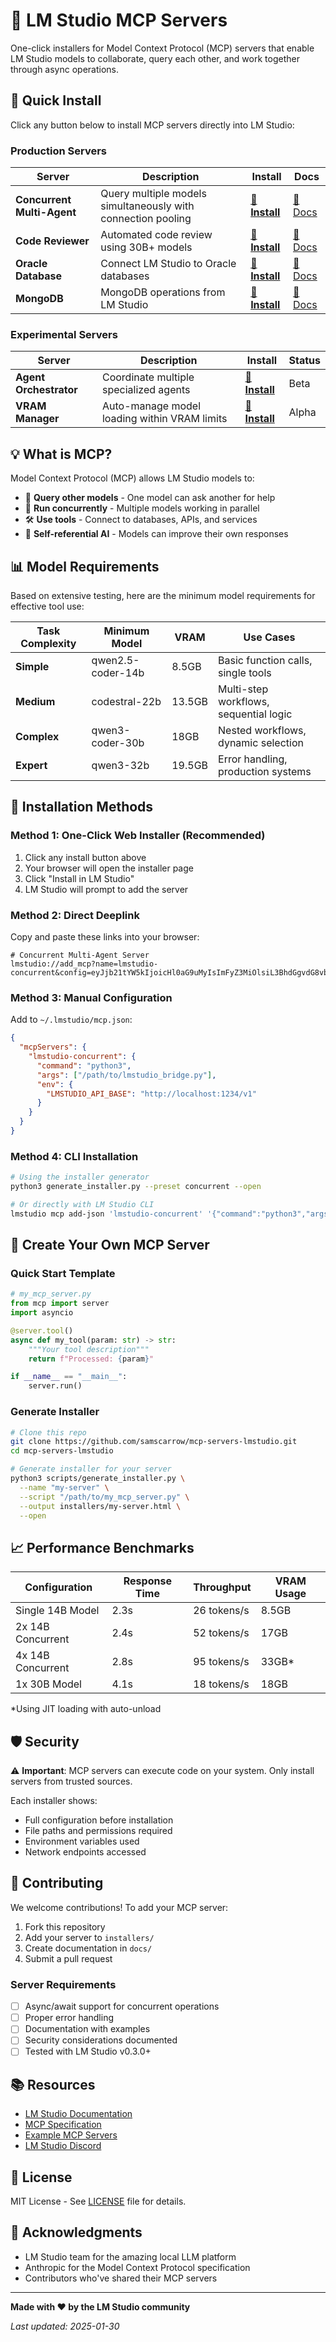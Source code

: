 # 🚀 LM Studio MCP Servers

One-click installers for Model Context Protocol (MCP) servers that enable LM Studio models to collaborate, query each other, and work together through async operations.

## 🎯 Quick Install

Click any button below to install MCP servers directly into LM Studio:

### Production Servers

| Server | Description | Install | Docs |
|--------|-------------|---------|------|
| **Concurrent Multi-Agent** | Query multiple models simultaneously with connection pooling | [**🚀 Install**](https://samscarrow.github.io/mcp-servers-lmstudio/installers/concurrent.html) | [📖 Docs](docs/concurrent.md) |
| **Code Reviewer** | Automated code review using 30B+ models | [**🚀 Install**](https://samscarrow.github.io/mcp-servers-lmstudio/installers/code-reviewer.html) | [📖 Docs](docs/code-reviewer.md) |
| **Oracle Database** | Connect LM Studio to Oracle databases | [**🚀 Install**](https://samscarrow.github.io/mcp-servers-lmstudio/installers/oracle.html) | [📖 Docs](docs/oracle.md) |
| **MongoDB** | MongoDB operations from LM Studio | [**🚀 Install**](https://samscarrow.github.io/mcp-servers-lmstudio/installers/mongodb.html) | [📖 Docs](docs/mongodb.md) |

### Experimental Servers

| Server | Description | Install | Status |
|--------|-------------|---------|--------|
| **Agent Orchestrator** | Coordinate multiple specialized agents | [**🧪 Install**](https://samscarrow.github.io/mcp-servers-lmstudio/installers/orchestrator.html) | Beta |
| **VRAM Manager** | Auto-manage model loading within VRAM limits | [**🧪 Install**](https://samscarrow.github.io/mcp-servers-lmstudio/installers/vram-manager.html) | Alpha |

## 💡 What is MCP?

Model Context Protocol (MCP) allows LM Studio models to:
- 🔄 **Query other models** - One model can ask another for help
- 🚀 **Run concurrently** - Multiple models working in parallel
- 🛠️ **Use tools** - Connect to databases, APIs, and services
- 🤖 **Self-referential AI** - Models can improve their own responses

## 📊 Model Requirements

Based on extensive testing, here are the minimum model requirements for effective tool use:

| Task Complexity | Minimum Model | VRAM | Use Cases |
|-----------------|---------------|------|-----------|
| **Simple** | qwen2.5-coder-14b | 8.5GB | Basic function calls, single tools |
| **Medium** | codestral-22b | 13.5GB | Multi-step workflows, sequential logic |
| **Complex** | qwen3-coder-30b | 18GB | Nested workflows, dynamic selection |
| **Expert** | qwen3-32b | 19.5GB | Error handling, production systems |

## 🔧 Installation Methods

### Method 1: One-Click Web Installer (Recommended)
1. Click any install button above
2. Your browser will open the installer page
3. Click "Install in LM Studio"
4. LM Studio will prompt to add the server

### Method 2: Direct Deeplink
Copy and paste these links into your browser:

```
# Concurrent Multi-Agent Server
lmstudio://add_mcp?name=lmstudio-concurrent&config=eyJjb21tYW5kIjoicHl0aG9uMyIsImFyZ3MiOlsiL3BhdGgvdG8vbG1zdHVkaW9fYnJpZGdlLnB5Il0sImVudiI6eyJMTVNUVURJT19BUElfQkFTRSI6Imh0dHA6Ly9sb2NhbGhvc3Q6MTIzNC92MSJ9fQ==
```

### Method 3: Manual Configuration
Add to `~/.lmstudio/mcp.json`:

```json
{
  "mcpServers": {
    "lmstudio-concurrent": {
      "command": "python3",
      "args": ["/path/to/lmstudio_bridge.py"],
      "env": {
        "LMSTUDIO_API_BASE": "http://localhost:1234/v1"
      }
    }
  }
}
```

### Method 4: CLI Installation
```bash
# Using the installer generator
python3 generate_installer.py --preset concurrent --open

# Or directly with LM Studio CLI
lmstudio mcp add-json 'lmstudio-concurrent' '{"command":"python3","args":["/path/to/server.py"]}'
```

## 🎨 Create Your Own MCP Server

### Quick Start Template

```python
# my_mcp_server.py
from mcp import server
import asyncio

@server.tool()
async def my_tool(param: str) -> str:
    """Your tool description"""
    return f"Processed: {param}"

if __name__ == "__main__":
    server.run()
```

### Generate Installer

```bash
# Clone this repo
git clone https://github.com/samscarrow/mcp-servers-lmstudio.git
cd mcp-servers-lmstudio

# Generate installer for your server
python3 scripts/generate_installer.py \
  --name "my-server" \
  --script "/path/to/my_mcp_server.py" \
  --output installers/my-server.html \
  --open
```

## 📈 Performance Benchmarks

| Configuration | Response Time | Throughput | VRAM Usage |
|---------------|--------------|------------|------------|
| Single 14B Model | 2.3s | 26 tokens/s | 8.5GB |
| 2x 14B Concurrent | 2.4s | 52 tokens/s | 17GB |
| 4x 14B Concurrent | 2.8s | 95 tokens/s | 33GB* |
| 1x 30B Model | 4.1s | 18 tokens/s | 18GB |

*Using JIT loading with auto-unload

## 🛡️ Security

⚠️ **Important**: MCP servers can execute code on your system. Only install servers from trusted sources.

Each installer shows:
- Full configuration before installation
- File paths and permissions required
- Environment variables used
- Network endpoints accessed

## 🤝 Contributing

We welcome contributions! To add your MCP server:

1. Fork this repository
2. Add your server to `installers/`
3. Create documentation in `docs/`
4. Submit a pull request

### Server Requirements
- [ ] Async/await support for concurrent operations
- [ ] Proper error handling
- [ ] Documentation with examples
- [ ] Security considerations documented
- [ ] Tested with LM Studio v0.3.0+

## 📚 Resources

- [LM Studio Documentation](https://lmstudio.ai/docs)
- [MCP Specification](https://github.com/modelcontextprotocol/spec)
- [Example MCP Servers](https://github.com/modelcontextprotocol/servers)
- [LM Studio Discord](https://discord.gg/lmstudio)

## 📜 License

MIT License - See [LICENSE](LICENSE) file for details.

## 🙏 Acknowledgments

- LM Studio team for the amazing local LLM platform
- Anthropic for the Model Context Protocol specification
- Contributors who've shared their MCP servers

---

**Made with ❤️ by the LM Studio community**

*Last updated: 2025-01-30*
